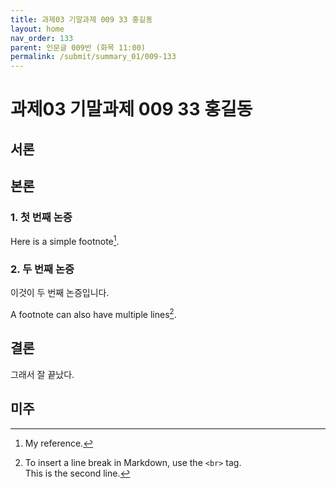 ```yaml
---
title: 과제03 기말과제 009 33 홍길동 
layout: home
nav_order: 133
parent: 인문글 009반 (화목 11:00)
permalink: /submit/summary_01/009-133
---
```


# 과제03 기말과제 009 33 홍길동 


## 서론


## 본론

### 1. 첫 번째 논증

Here is a simple footnote[^1].

[^1]: My reference.  

### 2. 두 번째 논증

이것이 두 번째 논증입니다.

A footnote can also have multiple lines[^2].

[^2]: To insert a line break in Markdown, use the `<br>` tag.<br>This is the second line.

## 결론

그래서 잘 끝났다.

## 미주


